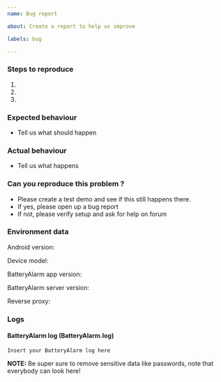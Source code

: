 ```yaml
---
name: Bug report

about: Create a report to help us improve

labels: bug

---
```


### Steps to reproduce
1. 
2. 
3. 

### Expected behaviour
- Tell us what should happen

### Actual behaviour
- Tell us what happens

### Can you reproduce this problem ?
- Please create a test demo and see if this still happens there.
- If yes, please open up a bug report
- If not, please verify setup and ask for help on forum

### Environment data
Android version:

Device model: 


BatteryAlarm app version:

BatteryAlarm server version:

Reverse proxy:

### Logs

#### BatteryAlarm log (BatteryAlarm.log)
```
Insert your BatteryAlarm log here
```
**NOTE:** Be super sure to remove sensitive data like passwords, note that everybody can look here! 

